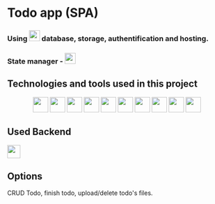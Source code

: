 # Todo app (SPA)

### Using <img src="https://img.shields.io/badge/-Firebase-5A29E4?style=flat-square&logo=firebase" height="25"/> database, storage, authentification and hosting.
### State manager - <img src="https://img.shields.io/badge/-Redux-764ABC?style=flat-square&logo=redux" height="25"/>


## Technologies and tools used in this project

<div align="center">
  <img src="https://img.shields.io/badge/-React-3D5787?style=flat-square&logo=react" height="35"/>
  <img src="https://img.shields.io/badge/-Redux-764ABC?style=flat-square&logo=redux" height="35"/>
  <img src="https://img.shields.io/badge/-HTML-151518?style=flat-square&logo=html5" height="35"/>
  <img src="https://img.shields.io/badge/-CSS-1572B6?style=flat-square&logo=css3" height="35"/>
  <img src="https://img.shields.io/badge/-CSS&nbsp;Modules-000000?style=flat-square&logo=cssmodules"     height="35"/>
  <img src="https://img.shields.io/badge/-JavaScript-1D2137?style=flat-square&logo=javascript" height="35"/>
  <img src="https://img.shields.io/badge/-VS&nbsp;Code-007ACC?style=flat-square&logo=visualstudiocode"   height="35"/>
  <img src="https://img.shields.io/badge/-React&nbsp;Router-1D2137?style=flat-square&logo=reactrouter"   height="35"/>
  <img src="https://img.shields.io/badge/-Firebase-5A29E4?style=flat-square&logo=firebase"   height="35"/>
  <img src="https://img.shields.io/badge/-Gitlab-000000?style=flat-square&logo=gitlab"   height="35"/>
</div>

## Used Backend

<div>
<a href="https://firebase.google.com/"><img src="https://img.shields.io/badge/-Firebase-5A29E4?style=flat-square&logo=firebase" height=30"/></a>
</div>

## Options 

CRUD Todo, finish todo, upload/delete todo's files. 


